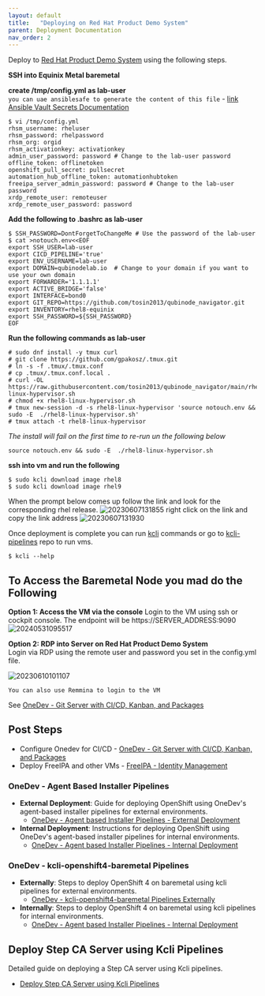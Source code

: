 ```yaml
---
layout: default
title:   "Deploying on Red Hat Product Demo System"
parent: Deployment Documentation
nav_order: 2
---
```


Deploy to [Red Hat Product Demo System](https://connect.redhat.com/en/training/product-demo-system) using the following steps.

**SSH into Equinix Metal baremetal**

**create /tmp/config.yml as lab-user**   
`you can uae ansiblesafe to generate the content of this file` - [link](https://github.com/tosin2013/ansiblesafe)   
[Ansible Vault Secrets Documentation](https://dev.to/tosin2013/ansible-vault-secrets-documentation-3g1a)

```
$ vi /tmp/config.yml
rhsm_username: rheluser
rhsm_password: rhelpassword
rhsm_org: orgid
rhsm_activationkey: activationkey
admin_user_password: password # Change to the lab-user password
offline_token: offlinetoken
openshift_pull_secret: pullsecret
automation_hub_offline_token: automationhubtoken
freeipa_server_admin_password: password # Change to the lab-user password
xrdp_remote_user: remoteuser
xrdp_remote_user_password: password
```
**Add the following to .bashrc as lab-user**
```
$ SSH_PASSWORD=DontForgetToChangeMe # Use the password of the lab-user
$ cat >notouch.env<<EOF
export SSH_USER=lab-user
export CICD_PIPELINE='true'
export ENV_USERNAME=lab-user
export DOMAIN=qubinodelab.io  # Change to your domain if you want to use your own domain
export FORWARDER='1.1.1.1'
export ACTIVE_BRIDGE='false'
export INTERFACE=bond0
export GIT_REPO=https://github.com/tosin2013/qubinode_navigator.git
export INVENTORY=rhel8-equinix
export SSH_PASSWORD=${SSH_PASSWORD}
EOF
```

**Run the following commands as lab-user**  
```
# sudo dnf install -y tmux curl
# git clone https://github.com/gpakosz/.tmux.git
# ln -s -f .tmux/.tmux.conf
# cp .tmux/.tmux.conf.local .
# curl -OL https://raw.githubusercontent.com/tosin2013/qubinode_navigator/main/rhel8-linux-hypervisor.sh 
# chmod +x rhel8-linux-hypervisor.sh
# tmux new-session -d -s rhel8-linux-hypervisor 'source notouch.env && sudo -E  ./rhel8-linux-hypervisor.sh'
# tmux attach -t rhel8-linux-hypervisor
```

*The install will fail on the first time to re-run un the following below*
```
source notouch.env && sudo -E  ./rhel8-linux-hypervisor.sh
```

**ssh into vm and run the following**
```
$ sudo kcli download image rhel8
$ sudo kcli download image rhel9
```

When the prompt below comes up follow the link and look for the corresponding rhel release.
![20230607131855](https://i.imgur.com/MaFsUau.png)
right click on the link and copy the link address
![20230607131930](https://i.imgur.com/83Gar1k.png)

Once deployment is complete you can run [kcli](https://kcli.readthedocs.io/en/latest/) commands or go to [kcli-pipelines](https://github.com/tosin2013/kcli-pipelines) repo to run vms. 
```
$ kcli --help
```

## To Access the Baremetal Node you mad do the Following
**Option 1: Access the VM via the console**
Login to the VM using ssh or cockpit console. The endpoint will be https://SERVER_ADDRESS:9090
![20240531095517](https://i.imgur.com/Z9WimBp.png)

**Option 2: RDP into Server on  Red Hat Product Demo System**  
Login via RDP using the remote user and password you set in the config.yml file.  

![20230610101107](https://i.imgur.com/DjPE6NR.png)

`You can also use Remmina to login to the VM`

See [OneDev - Git Server with CI/CD, Kanban, and Packages](../plugins/onedev.html) 

## Post Steps 
* Configure Onedev for CI/CD - [OneDev - Git Server with CI/CD, Kanban, and Packages](../plugins/onedev.html)
* Deploy FreeIPA and other VMs - [FreeIPA - Identity Management](../plugins/onedev-kcli-pipelines.html) 


### OneDev - Agent Based Installer Pipelines
- **External Deployment**: Guide for deploying OpenShift using OneDev's agent-based installer pipelines for external environments.
  - [OneDev - Agent based Installer Pipelines - External Deployment](../plugins/onedev-agent-based-external-deployment.html)
- **Internal Deployment**: Instructions for deploying OpenShift using OneDev's agent-based installer pipelines for internal environments.
  - [OneDev - Agent based Installer Pipelines - Internal Deployment](../plugins/onedev-agent-based-internal-deployment.html)

### OneDev - kcli-openshift4-baremetal Pipelines
- **Externally**: Steps to deploy OpenShift 4 on baremetal using kcli pipelines for external environments.
  - [OneDev - kcli-openshift4-baremetal Pipelines Externally](../plugins/onedev-kcli-openshift4-baremetal-external.html)
- **Internally**: Steps to deploy OpenShift 4 on baremetal using kcli pipelines for internal environments.
  - [OneDev - Agent based Installer Pipelines - Internal Deployment](../plugins/onedev-kcli-openshift4-baremetal-internal.html)

## Deploy Step CA Server using Kcli Pipelines
Detailed guide on deploying a Step CA server using Kcli pipelines.
  - [Deploy Step CA Server using Kcli Pipelines](../plugins/onedev-kcli-pipelines.html)
